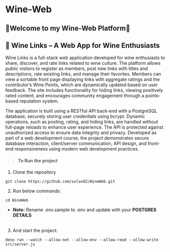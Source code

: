 # Wine-Web

## 🥂Welcome to my Wine-Web Platform🥂

## 🍷 Wine Links – A Web App for Wine Enthusiasts

Wine Links is a full-stack web application developed for wine enthusiasts to share, discover, and rate links related to wine culture. The platform allows public visitors to register as members, post new links with titles and descriptions, rate existing links, and manage their favorites. Members can view a sortable front page displaying links with aggregate ratings and the contributor’s Wine Points, which are dynamically updated based on user feedback. The site includes functionality for hiding links, viewing positively rated content, and encourages community engagement through a points-based reputation system.

The application is built using a RESTful API back-end with a PostgreSQL database, securely storing user credentials using bcrypt. Dynamic operations, such as posting, rating, and hiding links, are handled without full-page reloads to enhance user experience. The API is protected against unauthorized access to ensure data integrity and privacy. Developed as part of a web development course, the project demonstrates secure database interaction, client/server communication, API design, and front-end responsiveness using modern web development practices.

> #### To Run the project

1. Clone the repository

```command
git clone https://github.com/sulav02/WineWeb.git
```

2. Run below commands:

```command
cd WineWeb
```

- **Note:** Rename .env.sample to .env and update with your **POSTGRES DETAILS**  
  <br>

3. And start the project:

```command
deno run --watch --allow-net --allow-env --allow-read --allow-write src/server.js
```
